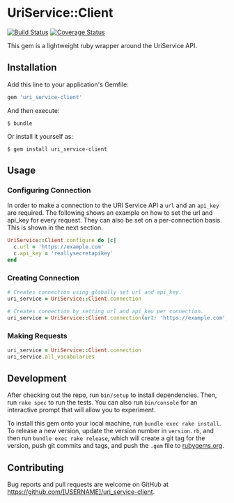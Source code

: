 # UriService::Client
[![Build Status](https://travis-ci.org/cul/uri_service-client.svg?branch=master)](https://travis-ci.org/cul/uri_service-client) [![Coverage Status](https://coveralls.io/repos/github/cul/uri_service-client/badge.svg?branch=master)](https://coveralls.io/github/cul/uri_service-client?branch=master)

This gem is a lightweight ruby wrapper around the UriService API.

## Installation

Add this line to your application's Gemfile:

```ruby
gem 'uri_service-client'
```

And then execute:

    $ bundle

Or install it yourself as:

    $ gem install uri_service-client

## Usage

### Configuring Connection
In order to make a connection to the URI Service API a `url` and an `api_key` are required. The following shows an example on how to set the url and api_key for every request. They can also be set on a per-connection basis. This is shown in the next section.

```ruby
UriService::Client.configure do |c|
  c.url = 'https://example.com'
  c.api_key = 'reallysecretapikey'
end
```

### Creating Connection
```ruby
# Creates connection using globally set url and api_key.
uri_service = UriService::Client.connection

# Creates connection by setting url and api_keu per connection.
uri_service = UriService::Client.connection(url: 'https://example.com', api_key: 'reallysecretapikey')
```

### Making Requests

```ruby
uri_service = UriService::Client.connection
uri_service.all_vocabularies

```

## Development

After checking out the repo, run `bin/setup` to install dependencies. Then, run `rake spec` to run the tests. You can also run `bin/console` for an interactive prompt that will allow you to experiment.

To install this gem onto your local machine, run `bundle exec rake install`. To release a new version, update the version number in `version.rb`, and then run `bundle exec rake release`, which will create a git tag for the version, push git commits and tags, and push the `.gem` file to [rubygems.org](https://rubygems.org).

## Contributing

Bug reports and pull requests are welcome on GitHub at https://github.com/[USERNAME]/uri_service-client.

